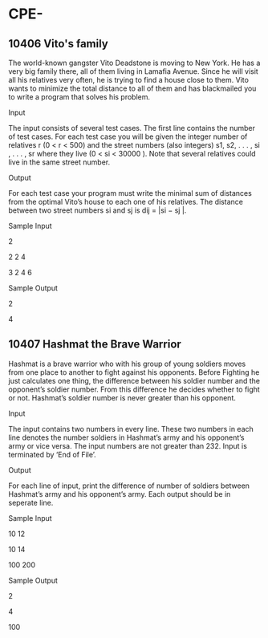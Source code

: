 # CPE- 
10406 Vito's family
----------------------------------------------------------------------------------------------------

The world-known gangster Vito Deadstone is moving to New York. He has a very big family there, all
of them living in Lamafia Avenue. Since he will visit all his relatives very often, he is trying to find a
house close to them.
Vito wants to minimize the total distance to all of them and has blackmailed you to write a program
that solves his problem.

Input

The input consists of several test cases. The first line contains the number of test cases.
For each test case you will be given the integer number of relatives r (0 < r < 500) and the street
numbers (also integers) s1, s2, . . . , si
, . . . , sr where they live (0 < si < 30000 ). Note that several
relatives could live in the same street number.

Output

For each test case your program must write the minimal sum of distances from the optimal Vito’s house
to each one of his relatives. The distance between two street numbers si and sj is dij = |si − sj |.

Sample Input

2

2 2 4

3 2 4 6

Sample Output

2

4

10407 Hashmat the Brave Warrior
------------------------------------------------------------------------------------------------
Hashmat is a brave warrior who with his group of young soldiers moves from one place to another to
fight against his opponents. Before Fighting he just calculates one thing, the difference between his
soldier number and the opponent’s soldier number. From this difference he decides whether to fight or
not. Hashmat’s soldier number is never greater than his opponent.

Input

The input contains two numbers in every line. These two numbers in each line denotes the number
soldiers in Hashmat’s army and his opponent’s army or vice versa. The input numbers are not greater
than 232. Input is terminated by ‘End of File’.

Output

For each line of input, print the difference of number of soldiers between Hashmat’s army and his
opponent’s army. Each output should be in seperate line.

Sample Input

10 12

10 14

100 200

Sample Output

2

4

100
